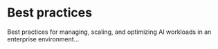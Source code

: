 # Best practices

Best practices for managing, scaling, and optimizing AI workloads in an enterprise environment...
